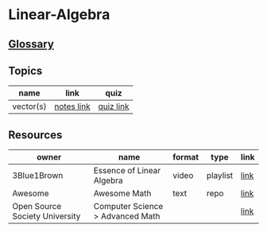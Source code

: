 # Linear-Algebra

## [Glossary](./glossary.md)

## Topics

| name                      | link                                      | quiz | 
| ---                       | ---                                       | ---  |
| vector(s)                 | [notes link](./topics/vectors/vector.md)  | [quiz link](./topics/vectors/vector-QUIZ.md) |


## Resources

| owner                             | name                              | format    | type      | link   |
| ---                               | ---                               | ---       | ---       | ---    | 
| 3Blue1Brown                       | Essence of Linear Algebra         | video     | playlist  | [link](https://www.youtube.com/playlist?list=PLZHQObOWTQDPD3MizzM2xVFitgF8hE_ab) |
| Awesome                           | Awesome Math                      | text      | repo      | [link](https://github.com/rossant/awesome-math?tab=readme-ov-file#linear-algebra) |
| Open Source Society University    | Computer Science > Advanced Math  |           |           | [link](https://github.com/ossu/computer-science?tab=readme-ov-file#advanced-math) |




